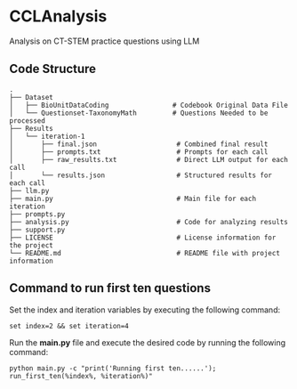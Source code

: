# CCLAnalysis
Analysis on CT-STEM practice questions using LLM

## Code Structure
```plaintext
.
├── Dataset
│   ├── BioUnitDataCoding                # Codebook Original Data File 
│   └── Questionset-TaxonomyMath         # Questions Needed to be processed
├── Results
│   └── iteration-1
│       ├── final.json                    # Combined final result
│       ├── prompts.txt                   # Prompts for each call
│       ├── raw_results.txt               # Direct LLM output for each call
│       └── results.json                  # Structured results for each call
├── llm.py                                
├── main.py                               # Main file for each iteration
├── prompts.py                            
├── analysis.py                           # Code for analyzing results
├── support.py                            
├── LICENSE                               # License information for the project
└── README.md                             # README file with project information
```
## Command to run first ten questions

Set the index and iteration variables by executing the following command:
```
set index=2 && set iteration=4
```
Run the **main.py** file and execute the desired code by running the following command:
```
python main.py -c "print('Running first ten......'); run_first_ten(%index%, %iteration%)"
```
